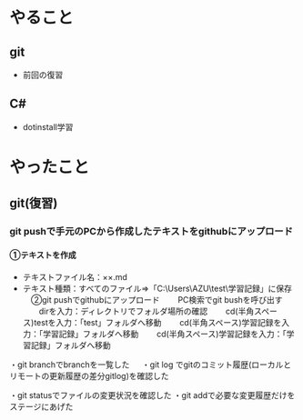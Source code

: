 # やること
## git
- 前回の復習

## C#
- dotinstall学習

# やったこと
## git(復習)
### git pushで手元のPCから作成したテキストをgithubにアップロード
#### ①テキストを作成　
- テキストファイル名：××.md
- テキスト種類：すべてのファイル⇒「C:\Users\AZU\test\学習記録」に保存
　②git pushでgithubにアップロード
　　PC検索でgit bushを呼び出す
　　dirを入力：ディレクトリでフォルダ場所の確認
　　cd(半角スペース)testを入力：「test」フォルダへ移動
　　cd(半角スペース)学習記録を入力：「学習記録」フォルダへ移動
　　cd(半角スペース)学習記録を入力：「学習記録」フォルダへ移動　


・git branchでbranchを一覧した
　
・git log でgitのコミット履歴(ローカルとリモートの更新履歴の差分gitlog)を確認した

・git statusでファイルの変更状況を確認した
・git addで必要な変更履歴だけをステージにあげた








